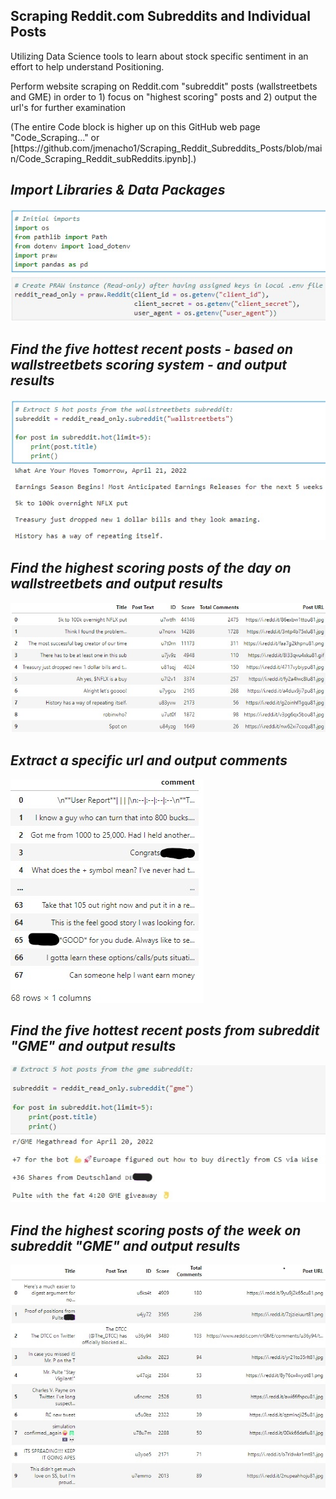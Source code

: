 ## Scraping Reddit.com Subreddits and Individual Posts

<p>Utilizing Data Science tools to learn about stock specific sentiment in an effort to help understand Positioning.

<p>Perform website scraping on Reddit.com "subreddit" posts (wallstreetbets and GME) in order to 1) focus on "highest scoring" posts and 2) output the url's for further examination

<p>(The entire Code block is higher up on this GitHub web page "Code_Scraping..." or [https://github.com/jmenacho1/Scraping_Reddit_Subreddits_Posts/blob/main/Code_Scraping_Reddit_subReddits.ipynb].)


## _Import Libraries & Data Packages_
![firstimage](/Images/subreddit_1.jpg)

## _Find the five hottest recent posts - based on wallstreetbets scoring system - and output results_

![secondimage](/Images/subreddit_2.jpg)

## _Find the highest scoring posts of the day on wallstreetbets and output results_ 

![thirdimage](/Images/subreddit_3.jpg)

## _Extract a specific url and output comments_ 

![fourthimage](/Images/subreddit_4.jpg)

## _Find the five hottest recent posts from subreddit "GME" and output results_

![fifthimage](/Images/subreddit_5.jpg)

## _Find the highest scoring posts of the week on subreddit "GME" and output results_ 


![sixthimage](/Images/subreddit_6.jpg)
